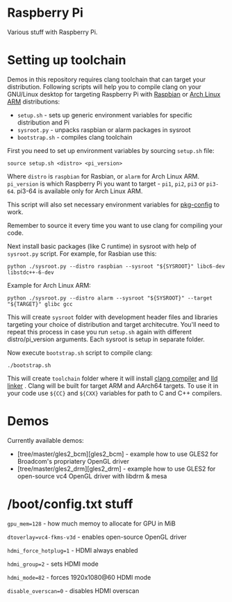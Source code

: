 # Raspberry Pi

Various stuff with Raspberry Pi.

# Setting up toolchain

Demos in this repository requires clang toolchain that can target your distribution.
Following scripts will help you to compile clang on your GNU/Linux desktop for
targeting Raspberry Pi with [Raspbian][raspbian] or [Arch Linux ARM][alarm] distributions:

* `setup.sh` - sets up generic environment variables for specific distribution and Pi
* `sysroot.py` - unpacks raspbian or alarm packages in sysroot
* `bootstrap.sh` - compiles clang toolchain

First you need to set up environment variables by sourcing `setup.sh` file:

    source setup.sh <distro> <pi_version>

Where `distro` is `raspbian` for Rasbian, or `alarm` for Arch Linux ARM.
`pi_version` is which Raspberry Pi you want to target - `pi1`, `pi2`, `pi3` or `pi3-64`.
pi3-64 is available only for Arch Linux ARM.

This script will also set necessary environment variables for [pkg-config][pkgconfig] to work.

Remember to source it every time you want to use clang for compiling your code.

Next install basic packages (like C runtime) in sysroot with help of `sysroot.py` script.
For example, for Rasbian use this:

    python ./sysroot.py --distro raspbian --sysroot "${SYSROOT}" libc6-dev libstdc++-6-dev

Example for Arch Linux ARM:

    python ./sysroot.py --distro alarm --sysroot "${SYSROOT}" --target "${TARGET}" glibc gcc

This will create `sysroot` folder with development header files and libraries targeting your
choice of distribution and target architecutre. You'll need to repeat this process in case
you run `setup.sh` again with different distro/pi_version arguments. Each sysroot is setup
in separate folder.

Now execute `bootstrap.sh` script to compile clang:

    ./bootstrap.sh

This will create `toolchain` folder where it will install [clang compiler][clang] and [lld linker][lld] .
Clang will be built for target ARM and AArch64 targets. To use it in your code use `${CC}`
and `${CXX}` variables for path to C and C++ compilers.

# Demos

Currently available demos:

* [tree/master/gles2_bcm][gles2_bcm] - example how to use GLES2 for Broadcom's propriatery OpenGL driver
* [tree/master/gles2_drm][gles2_drm] - example how to use GLES2 for open-source vc4 OpenGL driver with libdrm & mesa

# /boot/config.txt stuff

`gpu_mem=128` - how much memoy to allocate for GPU in MiB

`dtoverlay=vc4-fkms-v3d` - enables open-source OpenGL driver

`hdmi_force_hotplug=1` - HDMI always enabled

`hdmi_group=2` - sets HDMI mode

`hdmi_mode=82` - forces 1920x1080@60 HDMI mode

`disable_overscan=0` - disables HDMI overscan

[clang]: https://clang.llvm.org/
[lld]: https://lld.llvm.org/
[raspbian]: https://www.raspberrypi.org/downloads/raspbian/
[alarm]: https://archlinuxarm.org/
[pkgconfig]: https://www.freedesktop.org/wiki/Software/pkg-config/
